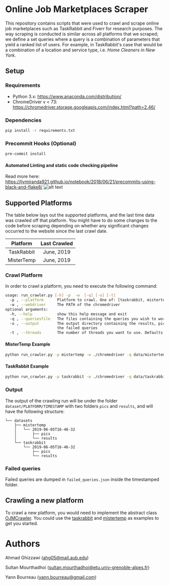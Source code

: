 # Online Job Marketplaces Scraper
This repository contains scripts that were used to crawl and scrape online job marketplaces such as TaskRabbit and Fiverr
for research purposes. The way scraping is conducted is similar across all platforms that we scraped; we define a set
queries where a query is a combination of parameters that yield a ranked list of users. For example, in TaskRabbit's
case that would be a combination of a location and service type, i.e. _Home Cleaners in New York_.

## Setup
### Requirements
- Python 3.x: https://www.anaconda.com/distribution/
- ChromeDriver v < 73: https://chromedriver.storage.googleapis.com/index.html?path=2.46/

### Dependencies
```bash
pip install -r requirements.txt
```

### Precommit Hooks (Optional)
```bash
pre-commit install
```

#### Automated Linting and static code checking pipeline
Read more here: https://ljvmiranda921.github.io/notebook/2018/06/21/precommits-using-black-and-flake8/
![alt text](https://ljvmiranda921.github.io/assets/png/tuts/precommit_pipeline.png)

## Supported Platforms
The table below lays out the supported platforms, and the last time data was crawled 
off that platform. You might have to do some changes to the code before scraping
depending on whether any significant changes occurred to the website since the last
crawl date.

|  Platform  | Last Crawled |
|:----------:|:------------:|
| TaskRabbit |  June, 2019  |
| MisterTemp |  June, 2019  |

### Crawl Platform
In order to crawl a platform, you need to execute the following command:

```bash
usage: run_crawler.py [-h] -p  -w  [-q] [-o] [-t]
  -p , --platform      Platform to crawl. One of: [taskrabbit, mistertemp]
  -w , --webdriver     The PATH of the chromedriver
optional arguments:
  -h, --help           show this help message and exit
  -q , --queriesfile   The files containing the queries you wish to work with
  -o , --output        The output directory containing the results, pics, and 
                       the failed queries
  -t , --threads       The number of threads you want to use. Defaults to 1.

```

#### MisterTemp Example 
```bash
python run_crawler.py -p mistertemp -w ./chromedriver -q data/mistertemp/queries.json
```

#### TaskRabbit Example 
```bash
python run_crawler.py -p taskrabbit -w ./chromedriver -q data/taskrabbit/final-queries.json
```


### Output
The output of the crawling run will be under the folder `dataset/PLATFORM/TIMESTAMP` with two
folders `pics` and `results`, and will have the following structure: 
```
└── datasets
    ├── mistertemp
    │   └── 2019-06-05T16-46-32
    │       ├── pics
    │       └── results
    └── taskrabbit
        └── 2019-06-05T16-46-32
            ├── pics
            └── results    
```

### Failed queries
Failed queries are dumped in `failed_queries.json` inside the timestamped folder.

## Crawling a new platform
To crawl a new platform, you would need to implement the abstract class [OJMCrawler](https://github.com/ahmadghizzawi/online-job-marketplaces-scraper/blob/master/src/crawler.py#L78-L124). You could use the [taskrabbit](https://github.com/ahmadghizzawi/online-job-marketplaces-scraper/blob/master/src/taskrabbit_crawler.py) and [mistertemp](https://github.com/ahmadghizzawi/online-job-marketplaces-scraper/blob/master/src/mistertemp_crawler.py) as examples to get you started.


# Authors
Ahmad Ghizzawi (ahg05@mail.aub.edu)

Sultan Mourthadhoi (sultan.mourthadhoi@etu.univ-grenoble-alpes.fr)

Yann Bourreau (yann.bourreau@gmail.com)

